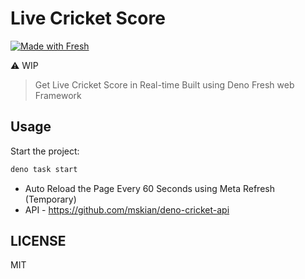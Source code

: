 # Live Cricket Score

[![Made with Fresh](https://fresh.deno.dev/fresh-badge-dark.svg)](https://fresh.deno.dev)

⚠ WIP

> Get Live Cricket Score in Real-time Built using Deno Fresh web Framework

## Usage

Start the project:

```sh
deno task start
```

- Auto Reload the Page Every 60 Seconds using Meta Refresh (Temporary)
- API - <https://github.com/mskian/deno-cricket-api>

## LICENSE

MIT
